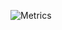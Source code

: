 ![Metrics](https://metrics.lecoq.io/mushan0x0?template=classic&base.header=0&base.activity=0&base.community=0&base.repositories=0&base.metadata=0&isocalendar=1&followup=1&code=1&lines=1&base.indepth=false&base.hireable=false&isocalendar.duration=half-year&followup.sections=repositories&followup.indepth=false&followup.archived=true&code.lines=12&code.load=400&code.days=3&code.visibility=public&config.timezone=Asia%2FShanghai)
